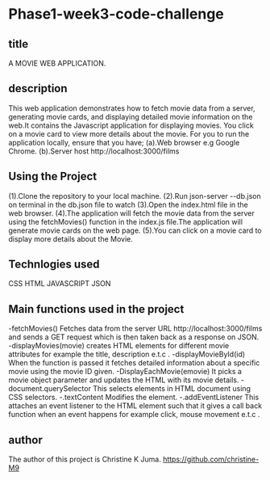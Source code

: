 # Phase1-week3-code-challenge
  ## title
A MOVIE WEB APPLICATION.

  ## description
This web application demonstrates how to fetch movie data from a server, generating movie cards, and displaying detailed movie information on the web.It contains the Javascript application for displaying movies.
You click on a movie card to view more details about the movie.
For you to run the application locally, ensure that you have;
     (a).Web browser e.g Google Chrome.
     (b).Server host http://localhost:3000/films

  ## Using the Project
(1).Clone the repository to your local machine.
(2).Run json-server --db.json on terminal in the db.json file to watch
(3).Open the index.html file in the web browser.
(4).The application will fetch the movie data from the server using the fetchMovies() function in the index.js file.The application will generate movie cards on the web page.
(5).You can click on a movie card to display more details about the Movie.


  ## Technlogies used
CSS
HTML
JAVASCRIPT
JSON

  ## Main functions used in the project
-fetchMovies()
     Fetches data from the server URL http://localhost:3000/films and sends a GET request which is then taken back as a response on JSON.
-displayMovies(movie)
     creates HTML elements for different movie attributes for example the title, description e.t.c .
-displayMovieById(id)
     When the function is passed it fetches detailed information about a specific movie using the movie ID given.
-DisplayEachMovie(emovie)
     It picks a movie object parameter and updates the HTML with its movie details. 
-document.querySelector
     This selects elements in HTML document using CSS selectors.
-.textContent
     Modifies the element.
-.addEventListener
      This attaches an event listener to the HTML element such that it gives a call back function when an event happens for example click, mouse movement e.t.c .

  ## author
The author of this project is Christine K Juma.
https://github.com/christine-M9

